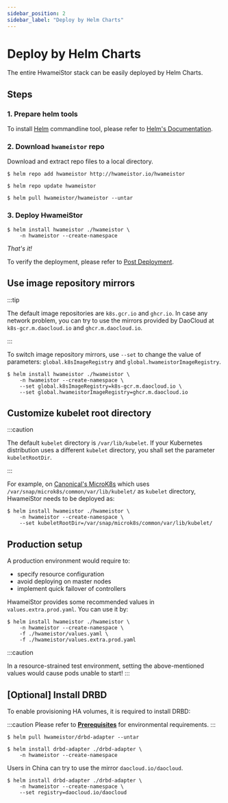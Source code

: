 ```yaml
---
sidebar_position: 2
sidebar_label: "Deploy by Helm Charts"
---
```


# Deploy by Helm Charts

The entire HwameiStor stack can be easily deployed by Helm Charts.

## Steps

### 1. Prepare helm tools

To install [Helm](https://helm.sh/) commandline tool, please refer to [Helm's Documentation](https://helm.sh/docs/).

### 2. Download `hwameistor` repo

Download and extract repo files to a local directory.

```console
$ helm repo add hwameistor http://hwameistor.io/hwameistor

$ helm repo update hwameistor

$ helm pull hwameistor/hwameistor --untar
```

### 3. Deploy HwameiStor

```console
$ helm install hwameistor ./hwameistor \
    -n hwameistor --create-namespace
```

*That's it!*

To verify the deployment, please refer to [Post Deployment](./post_check.md).

## Use image repository mirrors

:::tip

The default image repositories are `k8s.gcr.io` and `ghcr.io`.
In case any network problem, you can try to use the mirrors provided by DaoCloud at `k8s-gcr.m.daocloud.io` and `ghcr.m.daocloud.io`.

:::

To switch image repository mirrors, use `--set` to change the value of parameters: `global.k8sImageRegistry` and `global.hwameistorImageRegistry`.

```console
$ helm install hwameistor ./hwameistor \
    -n hwameistor --create-namespace \
    --set global.k8sImageRegistry=k8s-gcr.m.daocloud.io \
    --set global.hwameistorImageRegistry=ghcr.m.daocloud.io
```

## Customize kubelet root directory

:::caution

The default `kubelet` directory is `/var/lib/kubelet`.
If your Kubernetes distribution uses a different `kubelet` directory, you shall set the parameter `kubeletRootDir`.

:::

For example, on [Canonical's MicroK8s](https://microk8s.io/) which uses `/var/snap/microk8s/common/var/lib/kubelet/` as `kubelet` directory, HwameiStor needs to be deployed as:

```console
$ helm install hwameistor ./hwameistor \
    -n hwameistor --create-namespace \
    --set kubeletRootDir=/var/snap/microk8s/common/var/lib/kubelet/
```

## Production setup

A production environment would require to:

- specify resource configuration
- avoid deploying on master nodes
- implement quick failover of controllers

HwameiStor provides some recommended values in `values.extra.prod.yaml`. You can use it by:

```console
$ helm install hwameistor ./hwameistor \
    -n hwameistor --create-namespace \
    -f ./hwameistor/values.yaml \
    -f ./hwameistor/values.extra.prod.yaml
```

:::caution

In a resource-strained test environment, setting the above-mentioned values would cause pods unable to start!
:::

## [Optional] Install DRBD

To enable provisioning HA volumes, it is required to install DRBD:

:::caution
Please refer to [**Prerequisites**](./prereq.md) for environmental requirements.
:::

```console
$ helm pull hwameistor/drbd-adapter --untar

$ helm install drbd-adapter ./drbd-adapter \
    -n hwameistor --create-namespace
```

Users in China can try to use the mirror `daocloud.io/daocloud`.

```console
$ helm install drbd-adapter ./drbd-adapter \
    -n hwameistor --create-namespace \
    --set registry=daocloud.io/daocloud
```
